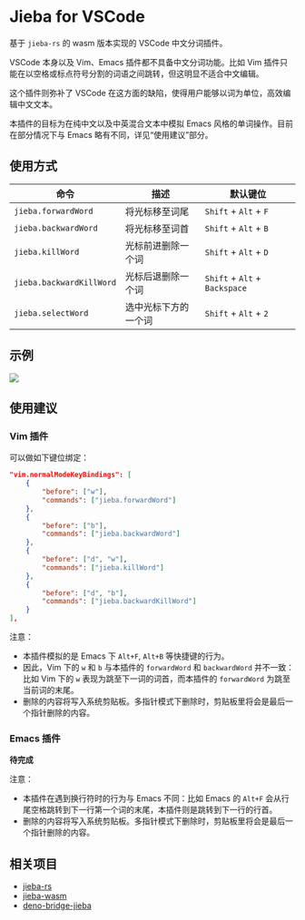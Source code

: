 # Jieba for VSCode

基于 `jieba-rs` 的 wasm 版本实现的 VSCode 中文分词插件。

VSCode 本身以及 Vim、Emacs 插件都不具备中文分词功能。比如 Vim 插件只能在以空格或标点符号分割的词语之间跳转，但这明显不适合中文编辑。

这个插件则弥补了 VSCode 在这方面的缺陷，使得用户能够以词为单位，高效编辑中文文本。

本插件的目标为在纯中文以及中英混合文本中模拟 Emacs 风格的单词操作。目前在部分情况下与 Emacs 略有不同，详见“使用建议”部分。

## 使用方式

| 命令                     | 描述                 | 默认键位                      |
|--------------------------|----------------------|-------------------------------|
| `jieba.forwardWord`      | 将光标移至词尾       | `Shift` + `Alt` + `F`         |
| `jieba.backwardWord`     | 将光标移至词首       | `Shift` + `Alt` + `B`         |
| `jieba.killWord`         | 光标前进删除一个词   | `Shift` + `Alt` + `D`         |
| `jieba.backwardKillWord` | 光标后退删除一个词   | `Shift` + `Alt` + `Backspace` |
| `jieba.selectWord`       | 选中光标下方的一个词 | `Shift` + `Alt` + `2`         |

## 示例

![](https://github.com/stephanoskomnenos/vscode-jieba/raw/main/images/example.gif)

## 使用建议

### Vim 插件

可以做如下键位绑定：

``` json
"vim.normalModeKeyBindings": [
    {
        "before": ["w"],
        "commands": ["jieba.forwardWord"]
    },
    {
        "before": ["b"],
        "commands": ["jieba.backwardWord"]
    },
    {
        "before": ["d", "w"],
        "commands": ["jieba.killWord"]
    },
    {
        "before": ["d", "b"],
        "commands": ["jieba.backwardKillWord"]
    }
],
```

注意：
- 本插件模拟的是 Emacs 下 `Alt+F`, `Alt+B` 等快捷键的行为。
- 因此，Vim 下的 `w` 和 `b` 与本插件的 `forwardWord` 和 `backwardWord` 并不一致：比如 Vim 下的 `w` 表现为跳至下一词的词首，而本插件的 `forwardWord` 为跳至当前词的末尾。
- 删除的内容将写入系统剪贴板。多指针模式下删除时，剪贴板里将会是最后一个指针删除的内容。

### Emacs 插件

**待完成**

注意：
- 本插件在遇到换行符时的行为与 Emacs 不同：比如 Emacs 的 `Alt+F` 会从行尾空格跳转到下一行第一个词的末尾，本插件则是跳转到下一行的行首。
- 删除的内容将写入系统剪贴板。多指针模式下删除时，剪贴板里将会是最后一个指针删除的内容。

## 相关项目

- [jieba-rs](https://github.com/messense/jieba-rs)
- [jieba-wasm](https://github.com/fengkx/jieba-wasm)
- [deno-bridge-jieba](https://github.com/ginqi7/deno-bridge-jieba)
